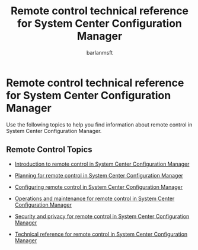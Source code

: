 ﻿---
title: "Remote control technical reference for System Center Configuration Manager"
ms.custom: na
ms.date: 12/08/2015
ms.prod: configuration-manager
ms.reviewer: na
ms.suite: na
ms.technology:
  - configmgr-other
ms.tgt_pltfrm: na
ms.topic: article
ms.assetid: 5d7cbbb3-d92a-44e5-a208-fd28d68c99c7
caps.latest.revision: 4
author: barlanmsft

---
# Remote control technical reference for System Center Configuration Manager
Use the following topics to help you find information about remote control in System Center Configuration Manager.  

## Remote Control Topics  

-   [Introduction to remote control in System Center Configuration Manager](../../../../core/clients/manage/remote-control/introduction-to-remote-control.md)  

-   [Planning for remote control in System Center Configuration Manager](../../../../core/clients/manage/remote-control/planning-for-remote-control.md)  

-   [Configuring remote control in System Center Configuration Manager](../../../../core/clients/manage/remote-control/configuring-remote-control.md)  

-   [Operations and maintenance for remote control in System Center Configuration Manager](../../../../core/clients/manage/remote-control/operations-and-maintenance-for-remote-control.md)  

-   [Security and privacy for remote control in System Center Configuration Manager](../../../../core/clients/manage/remote-control/security-and-privacy-for-remote-control.md)  

-   [Technical reference for remote control in System Center Configuration Manager](../../../../core/clients/manage/remote-control/technical-reference-for-remote-control.md)  

